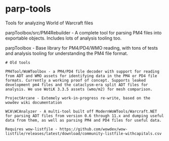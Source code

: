 # parp-tools
Tools for analyzing World of Warcraft files

parpToolbox/src/PM4Rebuilder - A complete tool for parsing PM4 files into exportable objects. Includes lots of analysis tooling too.

parpToolbox - Base library for PM4/PD4/WMO reading, with tons of tests and analysis tooling for understanding the PM4 file format.

```
# Old tools

PM4Tool/WoWToolbox - a PM4/PD4 file decoder with support for reading from ADT and WMO assets for identifying data in the PM4 or PD4 file formats. Currently a working proof of concept. Supports leaked development pm4 files and the cataclysm-era split ADT files for analysis. We use WotLK 3.3.5 assets (wmo/m2) for mesh comparison.

ProjectArcane - Extemely work-in-progress re-write, based on the wowdev wiki documentation

WCA\WCAnalyzer - A multi-tool built off ModernWoWTools/Warcraft.NET for parsing ADT files from version 0.6 through 11.x and dumping useful data from them, as well as parsing PM4 and PD4 files for useful data.

Requires wow-listfile - https://github.com/wowdev/wow-listfile/releases/latest/download/community-listfile-withcapitals.csv

